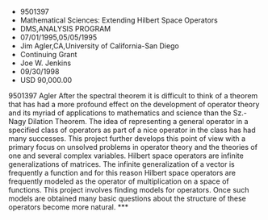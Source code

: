 
* 9501397
* Mathematical Sciences: Extending Hilbert Space Operators
* DMS,ANALYSIS PROGRAM
* 07/01/1995,05/05/1995
* Jim Agler,CA,University of California-San Diego
* Continuing Grant
* Joe W. Jenkins
* 09/30/1998
* USD 90,000.00

9501397 Agler After the spectral theorem it is difficult to think of a theorem
that has had a more profound effect on the development of operator theory and
its myriad of applications to mathematics and science than the Sz.-Nagy Dilation
Theorem. The idea of representing a general operator in a specified class of
operators as part of a nice operator in the class has had many successes. This
project further develops this point of view with a primary focus on unsolved
problems in operator theory and the theories of one and several complex
variables. Hilbert space operators are infinite generalizations of matrices. The
infinite generalization of a vector is frequently a function and for this reason
Hilbert space operators are frequently modeled as the operator of multiplication
on a space of functions. This project involves finding models for operators.
Once such models are obtained many basic questions about the structure of these
operators become more natural. ***
